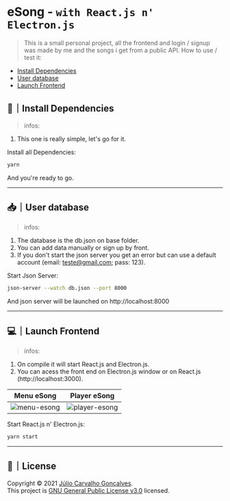 # eSong - `with React.js n' Electron.js`

> This is a small personal project, all the frontend and login / signup was made by me and the songs i get from a public API. How to use / test it:

* [Install Dependencies](#install-dependencies)
* [User database](#user-database)
* [Launch Frontend](#launch-frontend)


## 🔨｜Install Dependencies
> infos:
1. This one is really simple, let's go for it.

Install all Dependencies:
```sh
yarn
```
And you're ready to go.

---

## 📥｜User database
> infos:
1. The database is the db.json on base folder.
2. You can add data manually or sign up by front.
3. If you don't start the json server you get an error but can use a default account (email: teste@gmail.com; pass: 123).

Start Json Server:
```sh
json-server --watch db.json --port 8000
```
And json server will be launched on http://localhost:8000

---

## 💻｜Launch Frontend
> infos:
1. On compile it will start React.js and Electron.js.
2. You can acess the front end on Electron.js window or on React.js (http://localhost:3000).

Menu eSong            |  Player eSong
:-------------------------:|:-------------------------:
![menu-esong](https://pbs.twimg.com/media/FAfthE4XIAAh7Jr?format=jpg&name=large) | ![player-esong](https://pbs.twimg.com/media/FAema_HX0AQOBce?format=jpg&name=large)

Start React.js n' Electron.js:
```sh
yarn start
```

---

## 📝｜License

Copyright © 2021 [Júlio Carvalho Gonçalves](https://github.com/ImaKrp).<br />
This project is [GNU General Public License v3.0](https://github.com/ImaKrp/eSong---Electron-React/blob/master/LICENSE) licensed.
